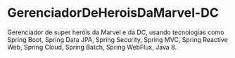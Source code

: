# GerenciadorDeHeroisDaMarvel-DC
Gerenciador de super heróis da Marvel e da DC, usando tecnologias como Spring Boot, Spring Data JPA, Spring Security,  Spring MVC, Spring Reactive Web,  Spring Cloud, Spring Batch, Spring WebFlux, Java 8.
